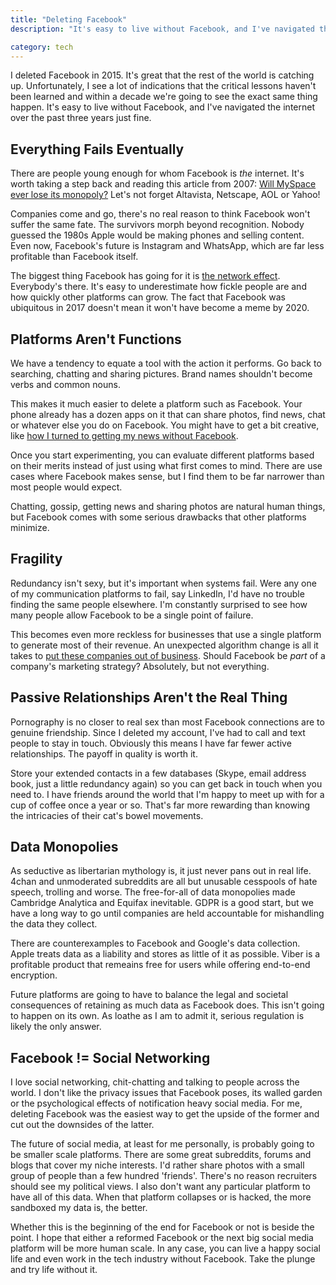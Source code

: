 ```yaml
---
title: "Deleting Facebook"
description: "It's easy to live without Facebook, and I've navigated the internet over the past three years just fine without it. Let's not repeat the same mistakes next time around."  

category: tech
---
```


I deleted Facebook in 2015. It's great that the rest of the world is catching up. Unfortunately, I see a lot of indications that the critical lessons haven't been learned and within a decade we're going to see the exact same thing happen. It's easy to live without Facebook, and I've navigated the internet over the past three years just fine.

## Everything Fails Eventually

There are people young enough for whom Facebook is *the* internet. It's worth taking a step back and reading this article from 2007: [Will MySpace ever lose its monopoly?][msm] Let's not forget Altavista, Netscape, AOL or Yahoo!

Companies come and go, there's no real reason to think Facebook won't suffer the same fate. The survivors morph beyond recognition. Nobody guessed the 1980s Apple would be making phones and selling content. Even now, Facebook's future is Instagram and WhatsApp, which are far less profitable than Facebook itself.

The biggest thing Facebook has going for it is [the network effect][tne]. Everybody's there. It's easy to underestimate how fickle people are and how quickly other platforms can grow. The fact that Facebook was ubiquitous in 2017 doesn't mean it won't have become a meme by 2020.

## Platforms Aren't Functions

We have a tendency to equate a tool with the action it performs. Go back to searching, chatting and sharing pictures. Brand names shouldn't become verbs and common nouns.

This makes it much easier to delete a platform such as Facebook. Your phone already has a dozen apps on it that can share photos, find news, chat or whatever else you do on Facebook. You might have to get a bit creative, like [how I turned to getting my news without Facebook][nwf].

Once you start experimenting, you can evaluate different platforms based on their merits instead of just using what first comes to mind. There are use cases where Facebook makes sense, but I find them to be far narrower than most people would expect.

Chatting, gossip, getting news and sharing photos are natural human things, but Facebook comes with some serious drawbacks that other platforms minimize.

## Fragility

Redundancy isn't sexy, but it's important when systems fail. Were any one of my communication platforms to fail, say LinkedIn, I'd have no trouble finding the same people elsewhere. I'm constantly surprised to see how many people allow Facebook to be a single point of failure.

This becomes even more reckless for businesses that use a single platform to generate most of their revenue. An unexpected algorithm change is all it takes to [put these companies out of business][pac]. Should Facebook be *part* of a company's marketing strategy? Absolutely, but not everything.  

## Passive Relationships Aren't the Real Thing

Pornography is no closer to real sex than most Facebook connections are to genuine friendship. Since I deleted my account, I've had to call and text people to stay in touch. Obviously this means I have far fewer active relationships. The payoff in quality is worth it.

Store your extended contacts in a few databases (Skype, email address book, just a little redundancy again) so you can get back in touch when you need to. I have friends around the world that I'm happy to meet up with for a cup of coffee once a year or so. That's far more rewarding than knowing the intricacies of their cat's bowel movements.

## Data Monopolies

As seductive as libertarian mythology is, it just never pans out in real life. 4chan and unmoderated subreddits are all but unusable cesspools of hate speech, trolling and worse. The free-for-all of data monopolies made Cambridge Analytica and Equifax inevitable. GDPR is a good start, but we have a long way to go until companies are held accountable for mishandling the data they collect.

There are counterexamples to Facebook and Google's data collection. Apple treats data as a liability and stores as little of it as possible. Viber is a profitable product that remeains free for users while offering end-to-end encryption.

Future platforms are going to have to balance the legal and societal consequences of retaining as much data as Facebook does. This isn't going to happen on its own. As loathe as I am to admit it, serious regulation is likely the only answer.

## Facebook != Social Networking

I love social networking, chit-chatting and talking to people across the world. I don't like the privacy issues that Facebook poses, its walled garden or the psychological effects of notification heavy social media. For me, deleting Facebook was the easiest way to get the upside of the former and cut out the downsides of the latter.

The future of social media, at least for me personally, is probably going to be smaller scale platforms. There are some great subreddits, forums and blogs that cover my niche interests. I'd rather share photos with a small group of people than a few hundred 'friends'. There's no reason recruiters should see my political views. I also don't want any particular platform to have all of this data. When that platform collapses or is hacked, the more sandboxed my data is, the better.

Whether this is the beginning of the end for Facebook or not is beside the point. I hope that either a reformed Facebook or the next big social media platform will be more human scale. In any case, you can live a happy social life and even work in the tech industry without Facebook. Take the plunge and try life without it.


[msm]: https://www.theguardian.com/technology/2007/feb/08/business.comment
[tne]: https://en.wikipedia.org/wiki/Network_effect
[nwf]: /blog/staying-informed-without-the-news
[pac]: http://www.businessinsider.com/facebooks-updated-news-feed-algorithm-nightmare-for-publishers-2018-1

